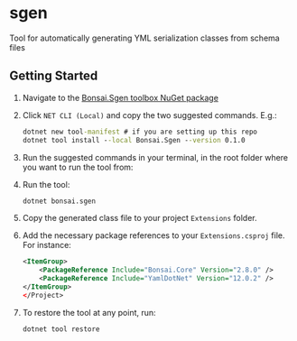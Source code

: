 # sgen
Tool for automatically generating YML serialization classes from schema files

## Getting Started

1. Navigate to the [Bonsai.Sgen toolbox NuGet package](https://www.nuget.org/packages/Bonsai.Sgen/)
2. Click `NET CLI (Local)` and copy the two suggested commands. E.g.:

    ```cmd
    dotnet new tool-manifest # if you are setting up this repo
    dotnet tool install --local Bonsai.Sgen --version 0.1.0
    ```

3. Run the suggested commands in your terminal, in the root folder where you want to run the tool from:

4. Run the tool:

    ```cmd
    dotnet bonsai.sgen
    ```

5. Copy the generated class file to your project `Extensions` folder.

6. Add the necessary package references to your `Extensions.csproj` file. For instance:

    ```xml
    <ItemGroup>
        <PackageReference Include="Bonsai.Core" Version="2.8.0" />
        <PackageReference Include="YamlDotNet" Version="12.0.2" />
    </ItemGroup>
    </Project>
    ```

7. To restore the tool at any point, run:

    ```cmd
    dotnet tool restore
    ```
